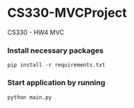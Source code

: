 # CS330-MVCProject
CS330 - HW4 MVC

### Install necessary packages

`pip install -r requirements.txt`

### Start application by running

`python main.py`